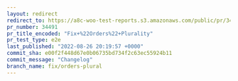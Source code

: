 ```yaml
---
layout: redirect
redirect_to: https://a8c-woo-test-reports.s3.amazonaws.com/public/pr/34491/e2e/index.html
pr_number: 34491
pr_title_encoded: "Fix+%22Orders%22+Plurality"
pr_test_type: e2e
last_published: "2022-08-26 20:19:57 +0000"
commit_sha: e00f2f448d67e0b06735bd734f2c63ec55924b11
commit_message: "Changelog"
branch_name: fix/orders-plural
---
```


